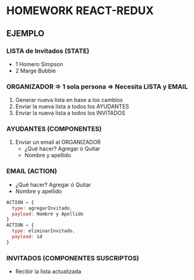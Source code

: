 # HOMEWORK REACT-REDUX

## EJEMPLO

### LISTA de Invitados (STATE)
- 1 Homero Simpson
- 2 Marge Bubbie

### ORGANIZADOR => 1 sola persona => Necesita LISTA y EMAIL
1. Generar nueva lista en base a los cambios
2. Enviar la nueva lista a todos los AYUDANTES
3. Enviar la nueva lista a todos los INVITADOS

### AYUDANTES (COMPONENTES)
1. Enviar un email al ORGANIZADOR
   - ¿Qué hacer? Agregar ó Quitar
   - Nombre y apellido

### EMAIL (ACTION)
   - ¿Qué hacer? Agregar ó Quitar
   - Nombre y apellido
  
```js
ACTION = {
  type: agregarInvitado,
  payload: Nombre y Apellido
}
ACTION = {
  type: eliminarInvitado,
  payload: id
}
```

### INVITADOS (COMPONENTES SUSCRIPTOS)
- Recibir la lista actualizada